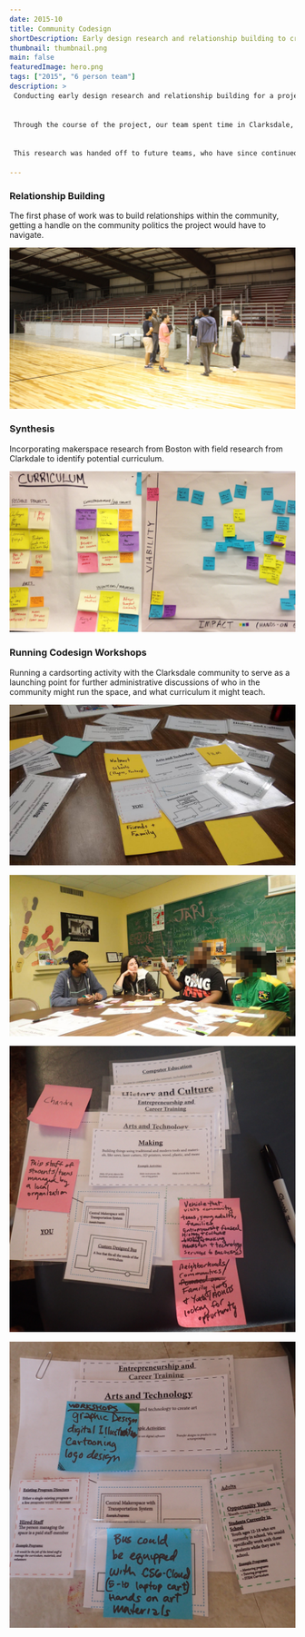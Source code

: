```yaml
---
date: 2015-10
title: Community Codesign
shortDescription: Early design research and relationship building to create STEAM education spaces in Clarksdale, MS
thumbnail: thumbnail.png
main: false
featuredImage: hero.png
tags: ["2015", "6 person team"]
description: >
 Conducting early design research and relationship building for a project to build a community makerspace for STEAM (Science, Technology, Engineering, Art, and Math) learning, making, and doing in Clarksdale, Mississippi. 
 
 
 Through the course of the project, our team spent time in Clarksdale, meeting with various members in the community, running co-design workshops to identify potential curriculum and locations that could host such a space. A significant part of the work was to start building local relationships such that everything created would be owned by the community.


 This research was handed off to future teams, who have since continued the [project](https://www.shiftingrhythms.org/index.html)

---
```


### Relationship Building
The first phase of work was to build relationships within the community, getting a handle on the community politics the project would have to navigate.

![Group of people standing in the middle of a basketball court, having a discussion](./Community-Development-04.png '#grid-column=left / right')

### Synthesis
Incorporating makerspace research from Boston with field research from Clarkdale to identify potential curriculum.

![Two charts mapping sticky notes onto different 2 by 2 matricies](./Community-Development-03.png '#grid-column=left / right')

### Running Codesign Workshops 
Running a cardsorting activity with the Clarksdale community to serve as a launching point for further administrative discussions of who in the community might run the space, and what curriculum it might teach.

![Combination of laminated cards and sticky notes organized on a table](./Community-Development-01.png '#grid-column=wide-left / wide-right')

![Four people seated around a table in a classroom having a discussion](./Community-Development-02.png '#grid-column=left / right')

![Combination of laminated cards and sticky notes organized on a table](./Community-Development-05.png '#grid-column=wide-left / center')

![Combination of laminated cards and sticky notes organized on a table](./Community-Development-06.png '#grid-column=center / wide-right')
